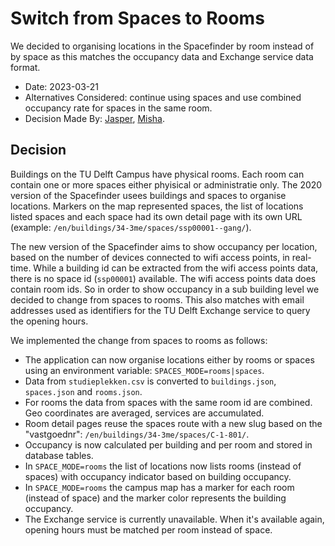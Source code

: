 # Switch from Spaces to Rooms

We decided to organising locations in the Spacefinder by room instead of by space as this matches the occupancy data and Exchange service data format.

- Date: 2023-03-21
- Alternatives Considered: continue using spaces and use combined occupancy rate for spaces in the same room.
- Decision Made By: [Jasper](https://github.com/jbmoelker), [Misha](https://github.com/kyrel).

## Decision

Buildings on the TU Delft Campus have physical rooms. Each room can contain one or more spaces either phyisical or administratie only. The 2020 version of the Spacefinder usees buildings and spaces to organise locations. Markers on the map represented spaces, the list of locations listed spaces and each space had its own detail page with its own URL (example: `/en/buildings/34-3me/spaces/ssp00001--gang/`).

The new version of the Spacefinder aims to show occupancy per location, based on the number of devices connected to wifi access points, in real-time. While a building id can be extracted from the wifi access points data, there is no space id (`ssp00001`) available. The wifi access points data does contain room ids. So in order to show occupancy in a sub building level we decided to change from spaces to rooms. This also matches with email addresses used as identifiers for the TU Delft Exchange service to query the opening hours.

We implemented the change from spaces to rooms as follows:

- The application can now organise locations either by rooms or spaces using an environment variable: `SPACES_MODE=rooms|spaces`.
- Data from `studieplekken.csv` is converted to `buildings.json`, `spaces.json` and `rooms.json`.
- For rooms the data from spaces with the same room id are combined. Geo coordinates are averaged, services are accumulated.
- Room detail pages reuse the spaces route with a new slug based on the "vastgoednr": `/en/buildings/34-3me/spaces/C-1-801/`.
- Occupancy is now calculated per building and per room and stored in database tables.
- In `SPACE_MODE=rooms` the list of locations now lists rooms (instead of spaces) with occupancy indicator based on building occupancy.
- In `SPACE_MODE=rooms` the campus map has a marker for each room (instead of space) and the marker color represents the building occupancy.
- The Exchange service is currently unavailable. When it's available again, opening hours must be matched per room instead of space.

